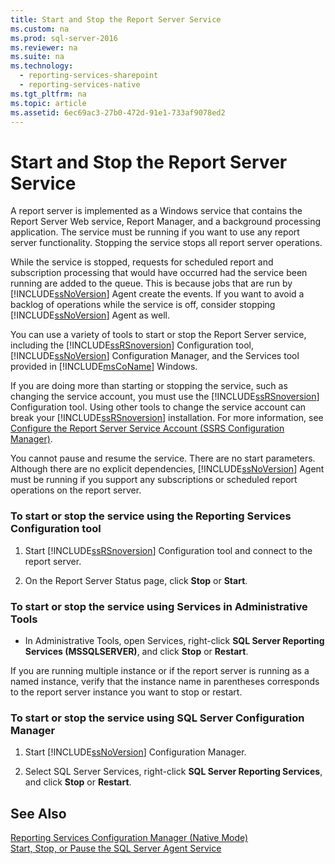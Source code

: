 ```yaml
---
title: Start and Stop the Report Server Service
ms.custom: na
ms.prod: sql-server-2016
ms.reviewer: na
ms.suite: na
ms.technology: 
  - reporting-services-sharepoint
  - reporting-services-native
ms.tgt_pltfrm: na
ms.topic: article
ms.assetid: 6ec69ac3-27b0-472d-91e1-733af9078ed2
---
```

# Start and Stop the Report Server Service
  A report server is implemented as a Windows service that contains the Report Server Web service, Report Manager, and a background processing application. The service must be running if you want to use any report server functionality. Stopping the service stops all report server operations.  
  
 While the service is stopped, requests for scheduled report and subscription processing that would have occurred had the service been running are added to the queue. This is because jobs that are run by [!INCLUDE[ssNoVersion](../../Token/Other/ssNoVersion_md.md)] Agent create the events. If you want to avoid a backlog of operations while the service is off, consider stopping [!INCLUDE[ssNoVersion](../../Token/Other/ssNoVersion_md.md)] Agent as well.  
  
 You can use a variety of tools to start or stop the Report Server service, including the [!INCLUDE[ssRSnoversion](../../Token/Other/ssRSnoversion_md.md)] Configuration tool, [!INCLUDE[ssNoVersion](../../Token/Other/ssNoVersion_md.md)] Configuration Manager, and the Services tool provided in [!INCLUDE[msCoName](../../Token/Other/msCoName_md.md)] Windows.  
  
 If you are doing more than starting or stopping the service, such as changing the service account, you must use the [!INCLUDE[ssRSnoversion](../../Token/Other/ssRSnoversion_md.md)] Configuration tool. Using other tools to change the service account can break your [!INCLUDE[ssRSnoversion](../../Token/Other/ssRSnoversion_md.md)] installation. For more information, see [Configure the Report Server Service Account &#40;SSRS Configuration Manager&#41;](../../Topics/TopicNameNotContainA/Configure-the-Report-Server-Service-Account--SSRS-Configuration-Manager-.md).  
  
 You cannot pause and resume the service. There are no start parameters. Although there are no explicit dependencies, [!INCLUDE[ssNoVersion](../../Token/Other/ssNoVersion_md.md)] Agent must be running if you support any subscriptions or scheduled report operations on the report server.  
  
### To start or stop the service using the Reporting Services Configuration tool  
  
1.  Start [!INCLUDE[ssRSnoversion](../../Token/Other/ssRSnoversion_md.md)] Configuration tool and connect to the report server.  
  
2.  On the Report Server Status page, click **Stop** or **Start**.  
  
### To start or stop the service using Services in Administrative Tools  
  
-   In Administrative Tools, open Services, right\-click **SQL Server Reporting Services \(MSSQLSERVER\)**, and click **Stop** or **Restart**.  
  
 If you are running multiple instance or if the report server is running as a named instance, verify that the instance name in parentheses corresponds to the report server instance you want to stop or restart.  
  
### To start or stop the service using SQL Server Configuration Manager  
  
1.  Start [!INCLUDE[ssNoVersion](../../Token/Other/ssNoVersion_md.md)] Configuration Manager.  
  
2.  Select SQL Server Services, right\-click **SQL Server Reporting Services**, and click **Stop** or **Restart**.  
  
## See Also  
 [Reporting Services Configuration Manager &#40;Native Mode&#41;](../../Topics/TopicNameNotContainA/Reporting-Services-Configuration-Manager--Native-Mode-.md)   
 [Start, Stop, or Pause the SQL Server Agent Service](../Topic/Start,%20Stop,%20or%20Pause%20the%20SQL%20Server%20Agent%20Service.md)  
  
  